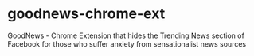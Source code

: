 # goodnews-chrome-ext
GoodNews - Chrome Extension that hides the Trending News section of Facebook for those who suffer anxiety from sensationalist news sources 
